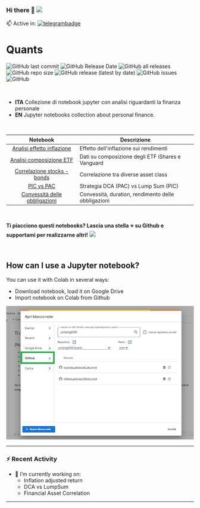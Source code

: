 ### Hi there 👋 ![](https://komarev.com/ghpvc/?username=jumping2000&style=flat-square)

📫 Active in: [![telegrambadge]][telegram]
<br>
# Quants
![GitHub last commit](https://img.shields.io/github/last-commit/jumping2000/Quants)
![GitHub Release Date](https://img.shields.io/github/release-date/jumping2000/Quants)
![GitHub all releases](https://img.shields.io/github/downloads/jumping2000/Quants/total)
![GitHub repo size](https://img.shields.io/github/repo-size/jumping2000/Quants)
![GitHub release (latest by date)](https://img.shields.io/github/v/release/jumping2000/quants)
![GitHub issues](https://img.shields.io/github/issues/jumping2000/Quants)
![GitHub](https://img.shields.io/github/license/jumping2000/Quants)

<br>

- **ITA** Collezione di notebook jupyter con analisi riguardanti la finanza personale
- **EN** Jupyter notebooks collection about personal finance.

<br>

| Notebook | Descrizione |
| :---: | --- |
| [Analisi effetto inflazione](inflation_analysis/README.md) | Effetto dell'inflazione sui rendimenti |
| [Analisi composizione ETF](countries_sectors/README.md) | Dati su composizione degli ETF iShares e Vanguard |
| [Correlazione stocks - bonds](correlation/README.md) | Correlazione tra diverse asset class|
| [PIC vs PAC](portfolio_analysis/README.md) | Strategia DCA (PAC) vs Lump Sum (PIC) |
| [Convessità delle obbligazioni](portfolio_analysis/README.md) | Convessità, duration, rendimento delle obbligazioni |

<br>

**Ti piacciono questi notebooks? Lascia una stella ⭐ su Github e supportami per realizzarne altri!** <a href="https://www.buymeacoffee.com/jumping"><img src="https://cdn.buymeacoffee.com/buttons/default-yellow.png" height="20"></a>

<br>

## How can I use a Jupyter notebook?
You can use it with Colab in several ways:
* Download notebook, load it on Google Drive 
* Import notebook on Colab from Github


![Colab import](images/colab.png)




---

### :zap: Recent Activity

<!--START_SECTION:activity-->
- 🔭 I’m currently working on:
  -  Inflation adjusted return
  -  DCA vs LumpSum
  -  Financial Asset Correlation
<!--END_SECTION:activity-->

---

[telegram]: https://t.me/CanalePaoloCole
[telegrambadge]: https://img.shields.io/badge/Chat-Telegram-blue?logo=Telegram
